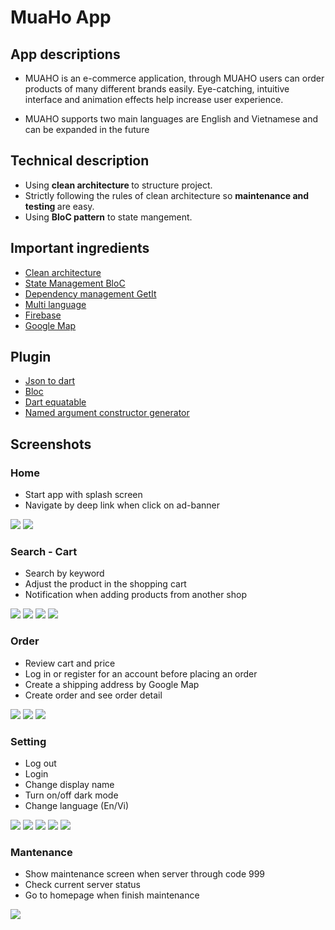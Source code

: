 # MuaHo App

## App descriptions
- MUAHO is an e-commerce application, through MUAHO users can order products of many different brands easily. Eye-catching, intuitive interface and animation effects help increase user experience.

- MUAHO supports two main languages are English and Vietnamese and can be expanded in the future

## Technical description

- Using <strong> clean architecture </strong> to structure project.
- Strictly following the rules of clean architecture so <strong> maintenance and testing </strong> are easy.
- Using <strong> BloC pattern</strong> to state mangement.

## Important ingredients 
- [Clean architecture](https://blog.cleancoder.com/uncle-bob/2012/08/13/the-clean-architecture.html)
- [State Management BloC](https://bloclibrary.dev/#/)
- [Dependency management GetIt](https://pub.dev/packages/get_it)
- [Multi language](https://pub.dev/packages/easy_localization)
- [Firebase](https://firebase.flutter.dev/)
- [Google Map](https://pub.dev/packages/google_maps_flutter)

## Plugin 
- [Json to dart](https://github.com/simplesoft-duongdt3/json2dart_intellij_plugin/releases)
- [Bloc](https://plugins.jetbrains.com/plugin/12129-bloc)
- [Dart equatable](https://pub.dev/packages/equatable)
- [Named argument constructor generator](https://plugins.jetbrains.com/plugin/12429-dart-data-class)

## Screenshots

### Home
- Start app with splash screen
- Navigate by deep link when click on ad-banner

![](gif/start_app.gif)  ![](gif/slide_deeplink.gif) 

### Search - Cart 

- Search by keyword
- Adjust the product in the shopping cart
- Notification when adding products from another shop

![](gif/search.gif) ![](gif/shop_detail.gif) ![](gif/cart_manager.gif) ![](gif/change_shop.gif) 

### Order

- Review cart and price
- Log in or register for an account before placing an order
- Create a shipping address by Google Map
- Create order and see order detail

![](gif/register.gif)  ![](gif/create_address.gif) ![](gif/order_history.gif) 

### Setting

- Log out
- Login
- Change display name
- Turn on/off dark mode
- Change language (En/Vi) 

![](gif/setting_logout.gif) ![](gif/setting_login.gif) ![](gif/setting_change_name.gif) ![](gif/setting_dark_theme.gif) ![](gif/setting_laguage.gif)

### Mantenance

- Show maintenance screen when server through code 999
- Check current server status
- Go to homepage when finish maintenance
 
![](gif/matenance.gif)



